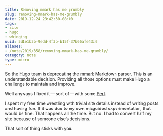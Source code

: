 ```yaml
---
title: Removing mmark has me grumbly
slug: removing-mmark-has-me-grumbly
date: 2019-12-24 23:42:30-08:00
tags:
- site
- hugo
- whinging
uuid: 5d1e1b3b-9edd-4f3b-b15f-37b66afe43c4
aliases:
- /note/2019/358/removing-mmark-has-me-grumbly/
category: note
type: micro
---
```

So the [Hugo](https://gohugo.io) team is
[deprecating](https://github.com/gohugoio/hugo/issues/6486) the
[mmark](https://mmark.miek.nl/) Markdown parser. This is an
understandable decision. Providing all those options must make Hugo a
challenge to maintain and improve.

Well anyways I fixed it — sort of — with some [Perl](/tags/perl).

I spent my free time wrestling with trivial site details instead of
writing posts and having fun. If it was due to my own misguided
experimentation, that would be fine. That happens all the time. But no.
I had to convert half my site because of someone else’s decisions.

That sort of thing sticks with you.